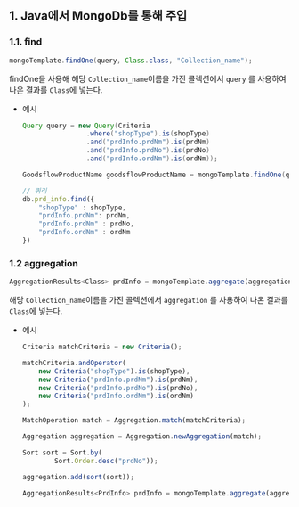 ## 1. Java에서 MongoDb를 통해 주입

### 1.1. find

```java
mongoTemplate.findOne(query, Class.class, "Collection_name");
```

findOne을 사용해 해당 `Collection_name`이름을 가진 콜렉션에서 `query` 를 사용하여 나온 결과를 `Class`에 넣는다.

- 예시
    
    ```java
    Query query = new Query(Criteria
                    .where("shopType").is(shopType)
                    .and("prdInfo.prdNm").is(prdNm)
                    .and("prdInfo.prdNo").is(prdNo)
                    .and("prdInfo.ordNm").is(ordNm));
    
    GoodsflowProductName goodsflowProductName = mongoTemplate.findOne(query, PrdInfo.class, "prd_info");
    ```
    
    ```jsx
    // 쿼리
    db.prd_info.find({
    	"shopType" : shopType, 
    	"prdInfo.prdNm": prdNm, 
    	"prdInfo.prdNm" : prdNo, 
    	"prdInfo.ordNm" : ordNm
    })
    ```
    

### 1.2 aggregation

```jsx
AggregationResults<Class> prdInfo = mongoTemplate.aggregate(aggregation, "Collection_name", Class.class);
```

해당 `Collection_name`이름을 가진 콜렉션에서 `aggregation` 를 사용하여 나온 결과를 `Class`에 넣는다.

- 예시
    
    ```jsx
    Criteria matchCriteria = new Criteria();
    
    matchCriteria.andOperator(
        new Criteria("shopType").is(shopType),
        new Criteria("prdInfo.prdNm").is(prdNm),
        new Criteria("prdInfo.prdNo").is(prdNo),
        new Criteria("prdInfo.ordNm").is(ordNm)
    );
    
    MatchOperation match = Aggregation.match(matchCriteria);
    
    Aggregation aggregation = Aggregation.newAggregation(match);
    
    Sort sort = Sort.by(
            Sort.Order.desc("prdNo"));
    
    aggregation.add(sort(sort));
    
    AggregationResults<PrdInfo> prdInfo = mongoTemplate.aggregate(aggregation, "prd_info", PrdInfo.class);
    ```